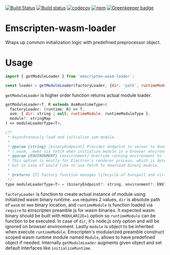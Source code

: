 [![Build Status](https://travis-ci.org/kwonoj/emscripten-wasm-loader.svg?branch=master)](https://travis-ci.org/kwonoj/emscripten-wasm-loader)
[![Build status](https://ci.appveyor.com/api/projects/status/la7qsyfmoekernj7/branch/master?svg=true)](https://ci.appveyor.com/project/kwonoj/emscripten-wasm-loader/branch/master)
[![codecov](https://codecov.io/gh/kwonoj/emscripten-wasm-loader/branch/master/graph/badge.svg)](https://codecov.io/gh/kwonoj/emscripten-wasm-loader)
[![npm](https://img.shields.io/npm/v/emscripten-wasm-loader.svg)](https://www.npmjs.com/package/emscripten-wasm-loader)
[![Greenkeeper badge](https://badges.greenkeeper.io/kwonoj/emscripten-wasm-loader.svg)](https://greenkeeper.io/)

# Emscripten-wasm-loader

Wraps up common initialization logic with predefined preprocessor object.

# Usage

```js
import { getModuleLoader } from 'emscripten-wasm-loader`;

const loader = getModuleLoader(factoryLoader, {dir: 'path', runtimeModule: require('wasm/wasmlibaray') }, { additional: ''});

```

`getModuleLoader` is higher order function returns actual module loader.

```js
getModuleLoader<T, R extends AsmRuntimeType>(
  factoryLoader: (runtime: R) => T,
  asm: { dir: string | null; runtimeModule: runtimeModuleType },
  module?: stringMap
) => moduleLoaderType<T>;

/**
 * Asynchronously load and initialize asm module.
 *
 * @param {string} [binaryEndpoint] Provides endpoint to server to download binary module
 * (.wasm, .mem) via fetch when initialize module in a browser environment.
 * @param {ENVIRONMENT} [environment] Override running environment to load binary module.
 * This option is mostly for Electron's renderer process, which is detected as node.js env by default
 * but in case of would like to use fetch to download binary module.
 *
 * @returns {T} Factory function manages lifecycle of hunspell and virtual files.
 */
type moduleLoaderType<T> = (binaryEndpoint?: string, environment?: ENVIRONMENT) => Promise<T>;
```

`factoryLoader` is function to create actual instance of module using initialized wasm binary runtime. `asm` requires 2 values, `dir` is absolute path of `wasm` or `mem` binary location, and `runtimeModule` is function loaded via `require` to emscripten preamble js for wasm binaries. It expected wasm binary should be built with `MODULARIZE=1` option so `runtimeModule` can be function to be executed. In case of `dir`, it's node.js only option and will be ignored on browser environment. Lastly `module` is object to be inherited when execute `runtimeModule`. Emscripten's modularized preamble construct scoped wasm runtime module named `Module`, allows to have predefined object if needed. Internally `getModuleLoader` augments given object and set default interfaces like `initializeRuntime`.
